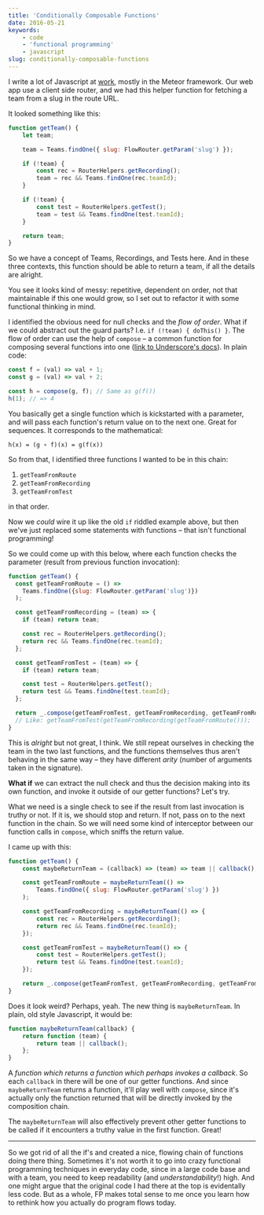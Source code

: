```yaml
---
title: 'Conditionally Composable Functions'
date: 2016-05-21
keywords:
    - code
    - 'functional programming'
    - javascript
slug: conditionally-composable-functions
---
```


I write a lot of Javascript at [work](http://lookback.io), mostly in the Meteor framework. Our web
app use a client side router, and we had this helper function for fetching a team from a slug in the
route URL.

It looked something like this:

```js
function getTeam() {
    let team;

    team = Teams.findOne({ slug: FlowRouter.getParam('slug') });

    if (!team) {
        const rec = RouterHelpers.getRecording();
        team = rec && Teams.findOne(rec.teamId);
    }

    if (!team) {
        const test = RouterHelpers.getTest();
        team = test && Teams.findOne(test.teamId);
    }

    return team;
}
```

So we have a concept of Teams, Recordings, and Tests here. And in these three contexts, this
function should be able to return a team, if all the details are alright.

You see it looks kind of messy: repetitive, dependent on order, not that maintainable if this one
would grow, so I set out to refactor it with some functional thinking in mind.

I identified the obvious need for null checks and the _flow of order_. What if we could abstract out
the guard parts? I.e. `if (!team) { doThis() }`. The flow of order can use the help of `compose` – a
common function for composing several functions into one
([link to Underscore's docs](http://underscorejs.org/#compose)). In plain code:

```js
const f = (val) => val + 1;
const g = (val) => val + 2;

const h = compose(g, f); // Same as g(f())
h(1); // => 4
```

You basically get a single function which is kickstarted with a parameter, and will pass each
function's return value on to the next one. Great for sequences. It corresponds to the mathematical:

```
h(x) = (g ∘ f)(x) = g(f(x))
```

So from that, I identified three functions I wanted to be in this chain:

1. `getTeamFromRoute`
2. `getTeamFromRecording`
3. `getTeamFromTest`

in that order.

Now we _could_ wire it up like the old `if` riddled example above, but then we've just replaced some
statements with functions – that isn't functional programming!

So we could come up with this below, where each function checks the parameter (result from previous
function invocation):

```js
function getTeam() {
  const getTeamFromRoute = () =>
    Teams.findOne({slug: FlowRouter.getParam('slug')})
  );

  const getTeamFromRecording = (team) => {
    if (team) return team;

    const rec = RouterHelpers.getRecording();
    return rec && Teams.findOne(rec.teamId);
  };

  const getTeamFromTest = (team) => {
    if (team) return team;

    const test = RouterHelpers.getTest();
    return test && Teams.findOne(test.teamId);
  };

  return _.compose(getTeamFromTest, getTeamFromRecording, getTeamFromRoute)();
  // Like: getTeamFromTest(getTeamFromRecording(getTeamFromRoute()));
}
```

This is _alright_ but not great, I think. We still repeat ourselves in checking the team in the two
last functions, and the functions themselves thus aren't behaving in the same way – they have
different _arity_ (number of arguments taken in the signature).

**What if** we can extract the null check and thus the decision making into its own function, and
invoke it outside of our getter functions? Let's try.

What we need is a single check to see if the result from last invocation is truthy or not. If it is,
we should stop and return. If not, pass on to the next function in the chain. So we will need some
kind of interceptor between our function calls in `compose`, which sniffs the return value.

I came up with this:

```js
function getTeam() {
    const maybeReturnTeam = (callback) => (team) => team || callback();

    const getTeamFromRoute = maybeReturnTeam(() =>
        Teams.findOne({ slug: FlowRouter.getParam('slug') })
    );

    const getTeamFromRecording = maybeReturnTeam(() => {
        const rec = RouterHelpers.getRecording();
        return rec && Teams.findOne(rec.teamId);
    });

    const getTeamFromTest = maybeReturnTeam(() => {
        const test = RouterHelpers.getTest();
        return test && Teams.findOne(test.teamId);
    });

    return _.compose(getTeamFromTest, getTeamFromRecording, getTeamFromRoute)();
}
```

Does it look weird? Perhaps, yeah. The new thing is `maybeReturnTeam`. In plain, old style
Javascript, it would be:

```js
function maybeReturnTeam(callback) {
    return function (team) {
        return team || callback();
    };
}
```

A _function which returns a function which perhaps invokes a callback_. So each `callback` in there
will be one of our getter functions. And since `maybeReturnTeam` returns a function, it'll play well
with `compose`, since it's actually only the function returned that will be directly invoked by the
composition chain.

The `maybeReturnTeam` will also effectively prevent other getter functions to be called if it
encounters a truthy value in the first function. Great!

---

So we got rid of all the if's and created a nice, flowing chain of functions doing there thing.
Sometimes it's not worth it to go into crazy functional programming techniques in everyday code,
since in a large code base and with a team, you need to keep readability (and _understandability_!)
high. And one might argue that the original code I had there at the top is evidentally less code.
But as a whole, FP makes total sense to me once you learn how to rethink how you actually do program
flows today.
